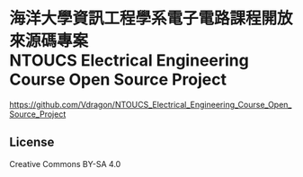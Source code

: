 # 海洋大學資訊工程學系電子電路課程開放來源碼專案<br />NTOUCS Electrical Engineering Course Open Source Project
<https://github.com/Vdragon/NTOUCS_Electrical_Engineering_Course_Open_Source_Project>

## License
Creative Commons BY-SA 4.0
